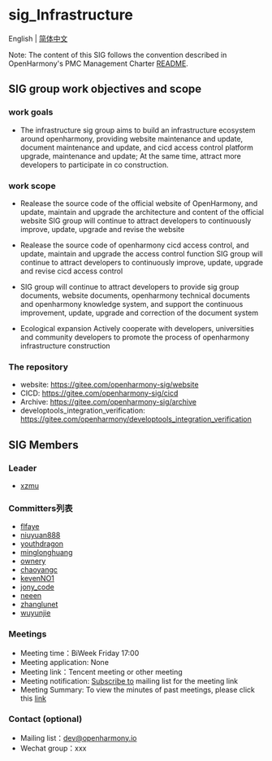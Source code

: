 # sig_Infrastructure 

English | [简体中文](./sig_infrastructure_cn.md)

Note: The content of this SIG follows the convention described in OpenHarmony's PMC Management Charter [README](/zh/pmc.md).

## SIG group work objectives and scope

### work goals 

* The infrastructure sig group aims to build an infrastructure ecosystem around openharmony, providing website maintenance and update, document maintenance and update, and cicd access control platform upgrade, maintenance and update; At the same time, attract more developers to participate in co construction.

### work scope

* Realease the source code of the official website of OpenHarmony, and update, maintain and upgrade the architecture and content of the official website
SIG group will continue to attract developers to continuously improve, update, upgrade and revise the website

* Realease the source code of openharmony cicd access control, and update, maintain and upgrade the access control function
SIG group will continue to attract developers to continuously improve, update, upgrade and revise cicd access control

* SIG group will continue to attract developers to provide sig group documents, website documents, openharmony technical documents and openharmony knowledge system, and support the continuous improvement, update, upgrade and correction of the document system

* Ecological expansion
Actively cooperate with developers, universities and community developers to promote the process of openharmony infrastructure construction

### The repository

- website: https://gitee.com/openharmony-sig/website
- CICD: https://gitee.com/openharmony-sig/cicd
- Archive: https://gitee.com/openharmony-sig/archive
- developtools_integration_verification: https://gitee.com/openharmony/developtools_integration_verification

## SIG Members

### Leader
- [xzmu](https://gitee.com/xzmu)

### Committers列表
- [flfaye](https://gitee.com/flfaye)
- [niuyuan888](https://gitee.com/niuyuan888)
- [youthdragon](https://gitee.com/youthdragon)
- [minglonghuang](https://gitee.com/minglonghuang)
- [ownery](https://gitee.com/ownery)
- [chaoyangc](https://gitee.com/chaoyangc)
- [kevenNO1](https://gitee.com/kevenNO1)
- [jony_code](https://gitee.com/jony_code)
- [neeen](https://gitee.com/neeen)
- [zhanglunet](https://gitee.com/zhanglunet)
- [wuyunjie](https://gitee.com/five-yuan)

### Meetings
 - Meeting time：BiWeek Friday 17:00
 - Meeting application: None
 - Meeting link：Tencent meeting or other meeting
 - Meeting notification: [Subscribe to](https://lists.openatom.io/postorius/lists/dev@openharmony.io) mailing list for the meeting link
 - Meeting Summary: To view the minutes of past meetings, please click this [link](https://gitee.com/openharmony-sig/sig-content/tree/master/infrastructure/meetings)

### Contact (optional)

- Mailing list：dev@openharmony.io
- Wechat group：xxx
